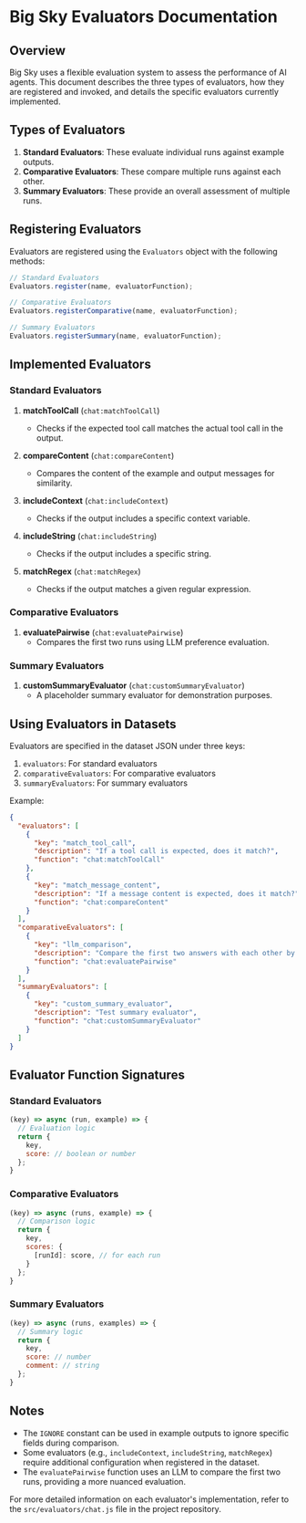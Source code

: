 # Big Sky Evaluators Documentation

## Overview

Big Sky uses a flexible evaluation system to assess the performance of AI agents. This document describes the three types of evaluators, how they are registered and invoked, and details the specific evaluators currently implemented.

## Types of Evaluators

1. **Standard Evaluators**: These evaluate individual runs against example outputs.
2. **Comparative Evaluators**: These compare multiple runs against each other.
3. **Summary Evaluators**: These provide an overall assessment of multiple runs.

## Registering Evaluators

Evaluators are registered using the `Evaluators` object with the following methods:

```javascript
// Standard Evaluators
Evaluators.register(name, evaluatorFunction);

// Comparative Evaluators
Evaluators.registerComparative(name, evaluatorFunction);

// Summary Evaluators
Evaluators.registerSummary(name, evaluatorFunction);
```

## Implemented Evaluators

### Standard Evaluators

1. **matchToolCall** (`chat:matchToolCall`)
   - Checks if the expected tool call matches the actual tool call in the output.

2. **compareContent** (`chat:compareContent`)
   - Compares the content of the example and output messages for similarity.

3. **includeContext** (`chat:includeContext`)
   - Checks if the output includes a specific context variable.

4. **includeString** (`chat:includeString`)
   - Checks if the output includes a specific string.

5. **matchRegex** (`chat:matchRegex`)
   - Checks if the output matches a given regular expression.

### Comparative Evaluators

1. **evaluatePairwise** (`chat:evaluatePairwise`)
   - Compares the first two runs using LLM preference evaluation.

### Summary Evaluators

1. **customSummaryEvaluator** (`chat:customSummaryEvaluator`)
   - A placeholder summary evaluator for demonstration purposes.

## Using Evaluators in Datasets

Evaluators are specified in the dataset JSON under three keys:

1. `evaluators`: For standard evaluators
2. `comparativeEvaluators`: For comparative evaluators
3. `summaryEvaluators`: For summary evaluators

Example:

```json
{
  "evaluators": [
    {
      "key": "match_tool_call",
      "description": "If a tool call is expected, does it match?",
      "function": "chat:matchToolCall"
    },
    {
      "key": "match_message_content",
      "description": "If a message content is expected, does it match?",
      "function": "chat:compareContent"
    }
  ],
  "comparativeEvaluators": [
    {
      "key": "llm_comparison",
      "description": "Compare the first two answers with each other by LLM preference",
      "function": "chat:evaluatePairwise"
    }
  ],
  "summaryEvaluators": [
    {
      "key": "custom_summary_evaluator",
      "description": "Test summary evaluator",
      "function": "chat:customSummaryEvaluator"
    }
  ]
}
```

## Evaluator Function Signatures

### Standard Evaluators

```javascript
(key) => async (run, example) => {
  // Evaluation logic
  return {
    key,
    score: // boolean or number
  };
}
```

### Comparative Evaluators

```javascript
(key) => async (runs, example) => {
  // Comparison logic
  return {
    key,
    scores: {
      [runId]: score, // for each run
    }
  };
}
```

### Summary Evaluators

```javascript
(key) => async (runs, examples) => {
  // Summary logic
  return {
    key,
    score: // number
    comment: // string
  };
}
```

## Notes

- The `IGNORE` constant can be used in example outputs to ignore specific fields during comparison.
- Some evaluators (e.g., `includeContext`, `includeString`, `matchRegex`) require additional configuration when registered in the dataset.
- The `evaluatePairwise` function uses an LLM to compare the first two runs, providing a more nuanced evaluation.

For more detailed information on each evaluator's implementation, refer to the `src/evaluators/chat.js` file in the project repository.